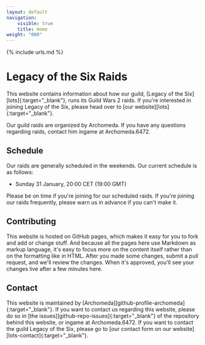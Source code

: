 ```yaml
---
layout: default
navigation:
    visible: true
    title: Home
weight: "000"
---
```

{% include urls.md %}

# Legacy of the Six Raids
This website contains information about how our guild, [Legacy of the Six][lots]{:target="_blank"}, runs its Guild Wars 2 raids.
If you're interested in joining Legacy of the Six, please head over to [our website][lots]{:target="_blank"}.

Our guild raids are organized by Archomeda.
If you have any questions regarding raids, contact him ingame at Archomeda.6472.

## Schedule
Our raids are generally scheduled in the weekends.
Our current schedule is as follows:

- Sunday 31 January, 20:00 CET (19:00 GMT)

<ul class="schedule"></ul>

Please be on time if you're joining for our scheduled raids.
If you're joining our raids frequently, please warn us in advance if you can't make it.

## Contributing
This website is hosted on GitHub pages, which makes it easy for you to fork and add or change stuff.
And because all the pages here use Markdown as markup language, it's easy to focus more on the content itself rather than on the formatting like in HTML.
After you made some changes, submit a pull request, and we'll review the changes.
When it's approved, you'll see your changes live after a few minutes here.

## Contact
This website is maintained by [Archomeda][github-profile-archomeda]{:target="_blank"}.
If you want to contact us regarding this website, please do so in [the issues][github-repo-issues]{:target="_blank"} of the repository behind this website, or ingame at Archomeda.6472.
If you want to contact the guild Legacy of the Six, please go to [our contact form on our website][lots-contact]{:target="_blank"}.
